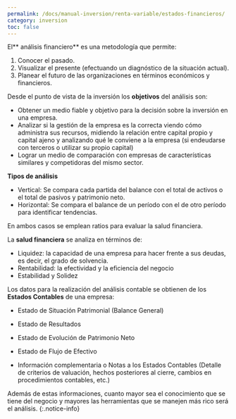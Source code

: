 ```yaml
---
permalink: /docs/manual-inversion/renta-variable/estados-financieros/
category: inversion
toc: false
---
```

El** análisis financiero** es una metodología que permite:

1. Conocer el pasado.
2. Visualizar el presente (efectuando un diagnóstico de la situación actual).
3. Planear el futuro de las organizaciones en términos económicos y financieros.

Desde el punto de vista de la inversión los **objetivos** del análisis son:

* Obtener un medio fiable y objetivo para la decisión sobre la inversión en una empresa.
* Analizar si la gestión de la empresa es la correcta viendo cómo administra sus recursos, midiendo la relación entre capital propio y capital ajeno y analizando qué le conviene a la empresa (si endeudarse con terceros o utilizar su propio capital)
* Lograr un medio de comparación con empresas de características similares y competidoras del mismo sector.

**Tipos de análisis**
* Vertical: Se compara cada partida del balance con el total de activos o el total de pasivos y patrimonio neto.
* Horizontal: Se compara el balance de un período con el de otro período para identificar tendencias.

En ambos casos se emplean ratios para evaluar la salud financiera.

La **salud financiera** se analiza en términos de:
* Liquidez: la capacidad de una empresa para hacer frente a sus deudas, es decir, el grado de solvencia.
* Rentabilidad: la efectividad y la eficiencia del negocio
* Estabilidad y Solidez

Los datos para la realización del análisis contable se obtienen de los **Estados Contables** de una empresa:
* Estado de Situación Patrimonial (Balance General)
* Estado de Resultados
* Estado de Evolución de Patrimonio Neto
* Estado de Flujo de Efectivo

* Información complementaria o Notas a los Estados Contables (Detalle de criterios de valuación, hechos posteriores al cierre, cambios en procedimientos contables, etc.)

Además de estas informaciones, cuanto mayor sea el conocimiento que se tiene del negocio y mayores las herramientas que se manejen más rico será el análisis. {:.notice-info}
